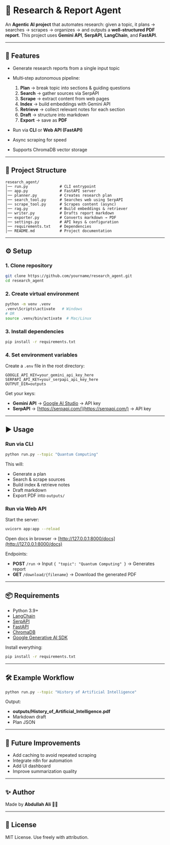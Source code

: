 # 📑 Research & Report Agent

An **Agentic AI project** that automates research: given a topic, it plans → searches → scrapes → organizes → and outputs a **well‑structured PDF report**.
This project uses **Gemini API**, **SerpAPI**, **LangChain**, and **FastAPI**.

---

## 🚀 Features

* Generate research reports from a single input topic
* Multi‑step autonomous pipeline:

  1. **Plan** → break topic into sections & guiding questions
  2. **Search** → gather sources via SerpAPI
  3. **Scrape** → extract content from web pages
  4. **Index** → build embeddings with Gemini API
  5. **Retrieve** → collect relevant notes for each section
  6. **Draft** → structure into markdown
  7. **Export** → save as **PDF**
* Run via **CLI** or **Web API (FastAPI)**
* Async scraping for speed
* Supports ChromaDB vector storage

---

## 📂 Project Structure

```
research_agent/
│── run.py              # CLI entrypoint
│── app.py              # FastAPI server
│── planner.py          # Creates research plan
│── search_tool.py      # Searches web using SerpAPI
│── scrape_tool.py      # Scrapes content (async)
│── rag.py              # Build embeddings & retriever
│── writer.py           # Drafts report markdown
│── exporter.py         # Converts markdown → PDF
│── settings.py         # API keys & configuration
│── requirements.txt    # Dependencies
│── README.md           # Project documentation
```

---

## ⚙️ Setup

### 1. Clone repository

```bash
git clone https://github.com/yourname/research_agent.git
cd research_agent
```

### 2. Create virtual environment

```bash
python -m venv .venv
.venv\Scripts\activate   # Windows
# OR
source .venv/bin/activate  # Mac/Linux
```

### 3. Install dependencies

```bash
pip install -r requirements.txt
```

### 4. Set environment variables

Create a `.env` file in the root directory:

```env
GOOGLE_API_KEY=your_gemini_api_key_here
SERPAPI_API_KEY=your_serpapi_api_key_here
OUTPUT_DIR=outputs
```

Get your keys:

* **Gemini API** → [Google AI Studio](https://aistudio.google.com/) → API key
* **SerpAPI** → [https://serpapi.com/](https://serpapi.com/) → API key

---

## ▶️ Usage

### Run via CLI

```bash
python run.py --topic "Quantum Computing"
```

This will:

* Generate a plan
* Search & scrape sources
* Build index & retrieve notes
* Draft markdown
* Export PDF into `outputs/`

### Run via Web API

Start the server:

```bash
uvicorn app:app --reload
```

Open docs in browser → [http://127.0.0.1:8000/docs](http://127.0.0.1:8000/docs)

Endpoints:

* **POST** `/run` → Input `{ "topic": "Quantum Computing" }` → Generates report
* **GET** `/download/{filename}` → Download the generated PDF

---

## 📦 Requirements

* Python 3.9+
* [LangChain](https://www.langchain.com/)
* [SerpAPI](https://serpapi.com/)
* [FastAPI](https://fastapi.tiangolo.com/)
* [ChromaDB](https://www.trychroma.com/)
* [Google Generative AI SDK](https://ai.google.dev/)

Install everything:

```bash
pip install -r requirements.txt
```

---

## 🛠️ Example Workflow

```bash
python run.py --topic "History of Artificial Intelligence"
```

Output:

* **outputs/History\_of\_Artificial\_Intelligence.pdf**
* Markdown draft
* Plan JSON

---

## 🔮 Future Improvements

* Add caching to avoid repeated scraping
* Integrate n8n for automation
* Add UI dashboard
* Improve summarization quality

---

## ✨ Author

Made by **Abdullah Ali** 👨‍💻

---

## 📜 License

MIT License. Use freely with attribution.
